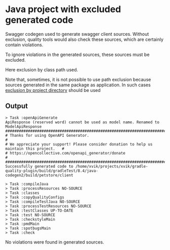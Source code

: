 # Java project with excluded generated code

Swagger codegen used to generate swagger client sources.
Without exclusion, quality tools would also check these sources, which are certainly contain violations.

To ignore violations in the generated sources, these sources must be excluded.

Here exclusion by class path used. 

Note that, sometimes, it is not possible to use path exclusion because sources generated in the same package
as application. In such cases [exclusion by project directory](../java-codegen) should be used

## Output

```
> Task :openApiGenerate
ApiResponse (reserved word) cannot be used as model name. Renamed to ModelApiResponse
############################################################################################
# Thanks for using OpenAPI Generator.                                                      #
# We appreciate your support! Please consider donation to help us maintain this project.   #
# https://opencollective.com/openapi_generator/donate                                      #
############################################################################################
Successfully generated code to /home/xvik/projects/xvik/gradle-quality-plugin/build/gradleTest/8.4/java-codegen2/build/petstore/client

> Task :compileJava
> Task :processResources NO-SOURCE
> Task :classes
> Task :copyQualityConfigs
> Task :compileTestJava NO-SOURCE
> Task :processTestResources NO-SOURCE
> Task :testClasses UP-TO-DATE
> Task :test NO-SOURCE
> Task :checkstyleMain
> Task :pmdMain
> Task :spotbugsMain
> Task :check
```

No violations were found in generated sources.